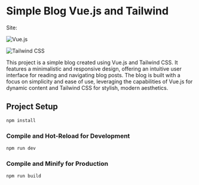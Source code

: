 # Simple Blog Vue.js and Tailwind

Site: 

![Vue.js](https://img.shields.io/badge/Vue.js-35495E?logo=vue.js&logoColor=4FC08D&style=for-the-badge)

![Tailwind CSS](https://img.shields.io/badge/Tailwind_CSS-38B2AC?logo=tailwind-css&logoColor=white&style=for-the-badge)


This project is a simple blog created using Vue.js and Tailwind CSS. It features a minimalistic and responsive design, offering an intuitive user interface for reading and navigating blog posts. The blog is built with a focus on simplicity and ease of use, leveraging the capabilities of Vue.js for dynamic content and Tailwind CSS for stylish, modern aesthetics.

## Project Setup

```sh
npm install
```

### Compile and Hot-Reload for Development

```sh
npm run dev
```

### Compile and Minify for Production

```sh
npm run build
```
